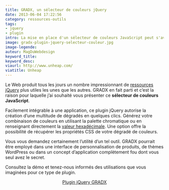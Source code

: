 ```yaml
---
title: GRADX, un sélecteur de couleurs jQuery
date: 2013-06-04 17:22:56
category: ressources-outils
tags:
- jquery
- plugin
intro: La mise en place d'un sélecteur de couleurs JavaScript peut s'avérer être une longue aventure.
image: gradx-plugin-jquery-selecteur-couleur.jpg
image-legende:
auteur: MagDuWebdesign
keyword_title:
keyword_desc:
viaurl: http://www.unheap.com/
viatitle: Unheap
---
```


<p>Le Web produit tous les jours un nombre impressionnant de <a href="http://magazineduwebdesign.com/tag/jquery/">ressources jQuery</a> plus utiles les unes que les autres. GRADX en fait parti et c’est la raison pour laquelle j’ai souhaité vous présenter ce <strong>sélecteur de couleurs JavaScript</strong>.</p>
<p>Facilement intégrable à une application, ce plugin jQuery autorise la création d’une multitude de dégradés en quelques clics. Générez votre combinaison de couleurs en utilisant la palette chromatique ou en renseignant directement la <a href="http://www.zonecss.fr/courscss/cours_feuille_css_35.html" target="_blank">valeur hexadécimale</a>. Une option offre la possibilité de récupérer les propriétés CSS de votre dégradé de couleurs.</p>
<p>Vous vous demandez certainement l’utilité d’un tel outil. GRADX pourrait être employé dans une interface de personnalisation de produits, de thèmes WordPress ou dans un concept d’application complètement fou dont vous seul avez le secret.</p>
<p>Consultez la démo et tenez-nous informés des utilisations que vous imaginées pour ce type de plugin.</p>
<p style="text-align: center;"><a class="button primary radius" href="http://codologic.com/page/gradx-jquery-javascript-gradient-selector-library" target="_blank">Plugin jQuery GRADX</a></p>
